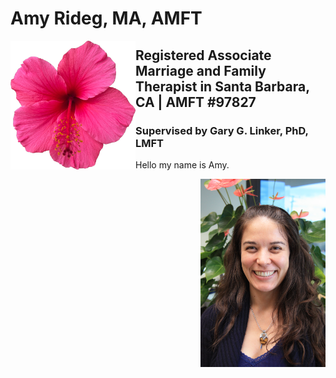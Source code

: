 # Amy Rideg, MA, AMFT

<img align="left" src="images/HibiscusLogoFlush.png" width="200" alt="Hibiscus Image"/>

##  Registered Associate Marriage and Family Therapist in Santa Barbara, CA | AMFT #97827

###  Supervised by Gary G. Linker, PhD, LMFT

Hello my name is Amy.

<img align="right" src="images/Amy.JPG" width="200" alt="Amy Photo"/>
